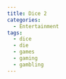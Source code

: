 ```yaml
---
title: Dice 2
categories:
  - Entertainment
tags:
  - dice
  - die
  - games
  - gaming
  - gambling
---
```

